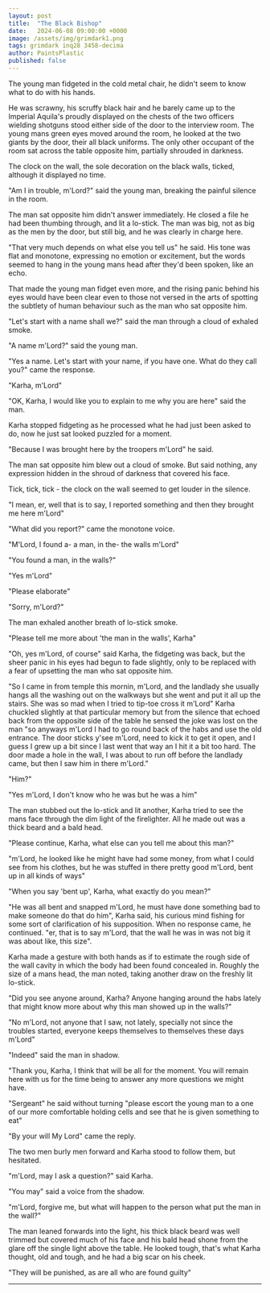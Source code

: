 ```yaml
---
layout: post
title:  "The Black Bishop"
date:   2024-06-08 09:00:00 +0000
image: /assets/img/grimdark1.png
tags: grimdark inq28 3458-decima
author: PaintsPlastic
published: false
---
```


The young man fidgeted in the cold metal chair, he didn't seem to know what to do with his hands.

He was scrawny, his scruffy black hair  and he barely came up to the Imperial Aquila's proudly displayed on the chests of the two officers wielding shotguns stood either side of the door to the interview room. The young mans green eyes moved around the room, he looked at the two giants by the door, their all black uniforms. The only other occupant of the room sat across the table opposite him, partially shrouded in darkness.

The clock on the wall, the sole decoration on the black walls, ticked, although it displayed no time.

"Am I in trouble, m'Lord?" said the young man, breaking the painful silence in the room.

The man sat opposite him didn't answer immediately. He closed a file he had been thumbing through, and lit a lo-stick. The man was big, not as big as the men by the door, but still big, and he was clearly in charge here. 

"That very much depends on what else you tell us" he said. His tone was flat and monotone, expressing no emotion or excitement, but the words seemed to hang in the young mans head after they'd been spoken, like an echo.

That made the young man fidget even more, and the rising panic behind his eyes would have been clear even to those not versed in the arts of spotting the subtlety of human behaviour such as the man who sat opposite him.

"Let's start with a name shall we?" said the man through a cloud of exhaled smoke.

"A name m'Lord?" said the young man.

"Yes a name. Let's start with your name, if you have one. What do they call you?" came the response.

"Karha, m'Lord"

"OK, Karha, I would like you to explain to me why you are here" said the man.

Karha stopped fidgeting as he processed what he had just been asked to do, now he just sat looked puzzled for a moment.

"Because I was brought here by the troopers m'Lord" he said.

The man sat opposite him blew out a cloud of smoke. But said nothing, any expression hidden in the shroud of darkness that covered his face.

Tick, tick, tick - the clock on the wall seemed to get louder in the silence.

"I mean, er, well that is to say, I reported something and then they brought me here m'Lord"

"What did you report?" came the monotone voice.

"M'Lord, I found a- a man, in the- the walls m'Lord"

"You found a man, in the walls?"

"Yes m'Lord" 

"Please elaborate"

"Sorry, m'Lord?"

The man exhaled another breath of lo-stick smoke.

"Please tell me more about 'the man in the walls', Karha"

"Oh, yes m'Lord, of course" said Karha, the fidgeting was back, but the sheer panic in his eyes had begun to fade slightly, only to be replaced with a fear of upsetting the man who sat opposite him.

"So I came in from temple this mornin, m'Lord, and the landlady she usually hangs all the washing out on the walkways but she went and put it all up the stairs. She was so mad when I tried to tip-toe cross it m'Lord" Karha chuckled slightly at that particular memory but from the silence that echoed back from the opposite side of the table he sensed the joke was lost on the man "so anyways m'Lord I had to go round back of the habs and use the old entrance. The door sticks y'see m'Lord, need to kick it to get it open, and I guess I grew up a bit since I last went that way an I hit it a bit too hard. The door made a hole in the wall, I was about to run off before the landlady came, but then I saw him in there m'Lord."

"Him?"

"Yes m'Lord, I don't know who he was but he was a him"

The man stubbed out the lo-stick and lit another, Karha tried to see the mans face through the dim light of the firelighter. All he made out was a thick beard and a bald head.

"Please continue, Karha, what else can you tell me about this man?"

"m'Lord, he looked like he might have had some money, from what I could see from his clothes, but he was stuffed in there pretty good m'Lord, bent up in all kinds of ways"

"When you say 'bent up', Karha, what exactly do you mean?"

"He was all bent and snapped m'Lord, he must have done something bad to make someone do that do him", Karha said, his curious mind fishing for some sort of clarification of his supposition. When no response came, he continued. "er, that is to say m'Lord, that the wall he was in was not big it was about like, this size".

Karha made a gesture with both hands as if to estimate the rough side of the wall cavity in which the body had been found concealed in. Roughly the size of a mans head, the man noted, taking another draw on the freshly lit lo-stick.

"Did you see anyone around, Karha? Anyone hanging around the habs lately that might know more about why this man showed up in the walls?"

"No m'Lord, not anyone that I saw, not lately, specially not since the troubles started, everyone keeps themselves to themselves these days m'Lord"

"Indeed" said the man in shadow.

"Thank you, Karha, I think that will be all for the moment. You will remain here with us for the time being to answer any more questions we might have.

"Sergeant" he said without turning "please escort the young man to a one of our more comfortable holding cells and see that he is given something to eat"

"By your will My Lord" came the reply.

The two men burly men forward and Karha stood to follow them, but hesitated.

"m'Lord, may I ask a question?" said Karha.

"You may" said a voice from the shadow.

"m'Lord, forgive me, but what will happen to the person what put the man in the wall?"

The man leaned forwards into the light, his thick black beard was well trimmed but covered much of his face and his bald head shone from the glare off the single light above the table. He looked tough, that's what Karha thought, old and tough, and he had a big scar on his cheek.

"They will be punished, as are all who are found guilty"



---


